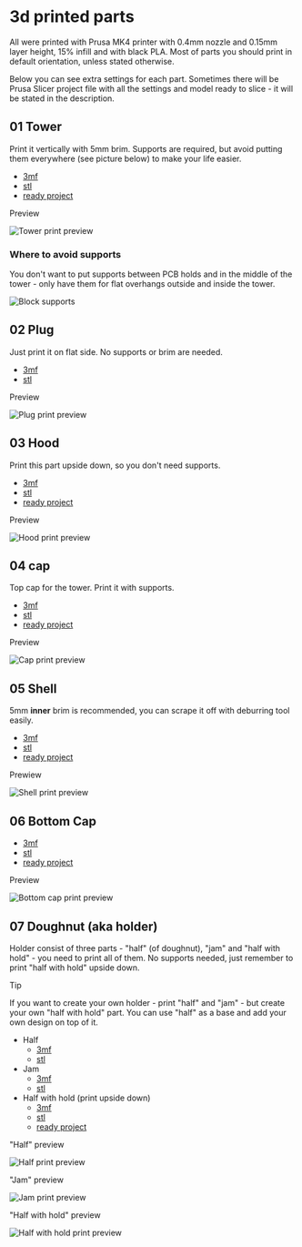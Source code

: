 # 3d printed parts

All were printed with Prusa MK4 printer with 0.4mm nozzle and 0.15mm layer height, 15% infill and with black PLA. Most of parts you should print in default orientation, unless stated otherwise.

Below you can see extra settings for each part. Sometimes there will be Prusa Slicer project file with all the settings and model ready to slice - it will be stated in the description.

## 01 Tower

Print it vertically with 5mm brim. Supports are required, but avoid putting them everywhere (see picture below) to make your life easier.

- [3mf](01-tower/tower.3mf)
- [stl](01-tower/tower.stl)
- [ready project](01-tower/tower.prusa-slicer-project.3mf)

Preview

![Tower print preview](01-tower/preview.png)

### Where to avoid supports

You don't want to put supports between PCB holds and in the middle of the tower - only have them for flat overhangs outside and inside the tower.

![Block supports](01-tower/block-supports.png)

## 02 Plug

Just print it on flat side. No supports or brim are needed.

- [3mf](02-plug/plug.3mf)
- [stl](02-plug/plug.stl)

Preview

![Plug print preview](02-plug/preview.png)

## 03 Hood

Print this part upside down, so you don't need supports.

- [3mf](03-hood/hood.3mf)
- [stl](03-hood/hood.stl)
- [ready project](03-hood/hood.prusa-slicer-project.3mf)

Preview

![Hood print preview](03-hood/preview.png)

## 04 cap

Top cap for the tower. Print it with supports.

- [3mf](04-cap/cap.3mf)
- [stl](04-cap/cap.stl)
- [ready project](04-cap/cap.prusa-slicer-project.3mf)

Preview

![Cap print preview](04-cap/preview.png)

## 05 Shell

5mm **inner** brim is recommended, you can scrape it off with deburring tool easily.

- [3mf](05-shell/shell.3mf)
- [stl](05-shell/shell.stl)
- [ready project](05-shell/shell.prusa-slicer-project.3mf)

Prewiew

![Shell print preview](05-shell/preview.png)

## 06 Bottom Cap

- [3mf](06-bottom-cap/bottom-cap.3mf)
- [stl](06-bottom-cap/bottom-cap.stl)
- [ready project](06-bottom-cap/bottom-cap.prusa-slicer-project.3mf)

Preview

![Bottom cap print preview](06-bottom-cap/preview.png)

## 07 Doughnut (aka holder)

Holder consist of three parts - "half" (of doughnut), "jam" and "half with hold" - you need to print all of them. No supports needed, just remember to print "half with hold" upside down.

> [!TIP]
> If you want to create your own holder - print "half" and "jam" - but create your own "half with hold" part. You can use "half" as a base and add your own design on top of it.

- Half
  - [3mf](07-doughnut/half.3mf)
  - [stl](07-doughnut/half.stl)
- Jam
  - [3mf](07-doughnut/jam.3mf)
  - [stl](07-doughnut/jam.stl)
- Half with hold (print upside down)
  - [3mf](07-doughnut/half-with-hold.3mf)
  - [stl](07-doughnut/half-with-hold.stl)
  - [ready project](07-doughnut/half-with-hold.prusa-slicer-project.3mf)

"Half" preview

![Half print preview](07-doughnut/half-preview.png)

"Jam" preview

![Jam print preview](07-doughnut/jam-preview.png)

"Half with hold" preview

![Half with hold print preview](07-doughnut/half-with-hold-preview.png)

